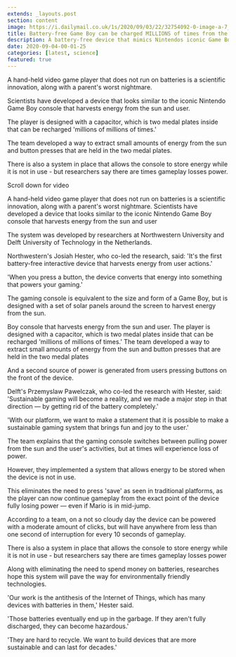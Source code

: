 ```yaml
---
extends: _layouts.post
section: content
image: https://i.dailymail.co.uk/1s/2020/09/03/22/32754092-0-image-a-7_1599168255577.jpg 
title: Battery-free Game Boy can be charged MILLIONS of times from the sun and pressing of buttons 
description: A battery-free device that mimics Nintendos iconic Game Boy pulls power from the sun and pressing of buttons. It is capable of storing energy when not in use, allowing continuous gameplay. 
date: 2020-09-04-00-01-25 
categories: [latest, science] 
featured: true 
--- 
```

A hand-held video game player that does not run on batteries is a scientific innovation, along with a parent's worst nightmare.

Scientists have developed a device that looks similar to the iconic Nintendo Game Boy console that harvests energy from the sun and user.

The player is designed with a capacitor, which is two medal plates inside that can be recharged 'millions of millions of times.'

The team developed a way to extract small amounts of energy from the sun and button presses that are held in the two medal plates.

There is also a system in place that allows the console to store energy while it is not in use - but researchers say there are times gameplay losses power.

Scroll down for video 

A hand-held video game player that does not run on batteries is a scientific innovation, along with a parent's worst nightmare. Scientists have developed a device that looks similar to the iconic Nintendo Game Boy console that harvests energy from the sun and user

The system was developed by researchers at Northwestern University and Delft University of Technology in the Netherlands.

Northwestern's Josiah Hester, who co-led the research, said: 'It's the first battery-free interactive device that harvests energy from user actions.'

'When you press a button, the device converts that energy into something that powers your gaming.'

The gaming console is equivalent to the size and form of a Game Boy, but is designed with a set of solar panels around the screen to harvest energy from the sun.

Boy console that harvests energy from the sun and user. The player is designed with a capacitor, which is two medal plates inside that can be recharged 'millions of millions of times.' The team developed a way to extract small amounts of energy from the sun and button presses that are held in the two medal plates

And a second source of power is generated from users pressing buttons on the front of the device.

Delft's Przemyslaw Pawelczak, who co-led the research with Hester, said: 'Sustainable gaming will become a reality, and we made a major step in that direction — by getting rid of the battery completely.'

'With our platform, we want to make a statement that it is possible to make a sustainable gaming system that brings fun and joy to the user.'

The team explains that the gaming console switches between pulling power from the sun and the user's activities, but at times will experience loss of power.

However, they implemented a system that allows energy to be stored when the device is not in use.

This eliminates the need to press 'save' as seen in traditional platforms, as the player can now continue gameplay from the exact point of the device fully losing power — even if Mario is in mid-jump.

According to a team, on a not so cloudy day the device can be powered with a moderate amount of clicks, but will have anywhere from less than one second of interruption for every 10 seconds of gameplay.  

There is also a system in place that allows the console to store energy while it is not in use - but researchers say there are times gameplay losses power

Along with eliminating the need to spend money on batteries, researches hope this system will pave the way for environmentally friendly technologies.

'Our work is the antithesis of the Internet of Things, which has many devices with batteries in them,' Hester said. 

'Those batteries eventually end up in the garbage. If they aren't fully discharged, they can become hazardous.'

'They are hard to recycle. We want to build devices that are more sustainable and can last for decades.'

